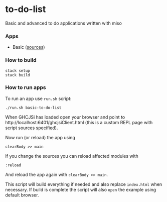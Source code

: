# to-do-list

Basic and advanced to do applications written with miso

### Apps

- Basic ([sources](apps/basic-to-do-list))

### How to build

```
stack setup
stack build
```

### How to run apps

To run an app use `run.sh` script:

```
./run.sh basic-to-do-list
```

When GHCJSi has loaded open your browser and point to
http://localhost:6401/ghcjsiClient.html
(this is a custom REPL page with script sources specified).

Now run (or reload) the app using

```
clearBody >> main
```

If you change the sources you can reload affected modules with

```
:reload
```

And reload the app again with `clearBody >> main`.

This script will build everything if needed and also replace `index.html` when necessary.
If build is complete the script will also `open` the example using default browser.
